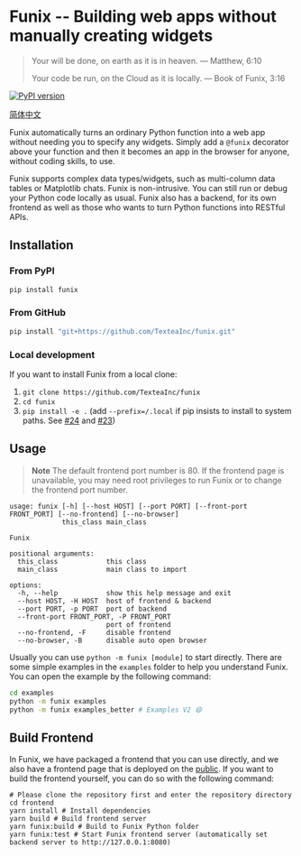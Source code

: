 # Funix -- Building web apps without manually creating widgets

> Your will be done, on earth as it is in heaven. — Matthew, 6:10
>
> Your code be run, on the Cloud as it is locally. — Book of Funix, 3:16

[![PyPI version](https://badge.fury.io/py/funix.svg)](https://badge.fury.io/py/funix)

[简体中文](README.zh-CN.md)

Funix automatically turns an ordinary Python function into a web app without needing you to specify any widgets.
Simply add a `@funix` decorator above your function and then it becomes an app in the browser for anyone, without coding skills, to use.


Funix supports complex data types/widgets, such as multi-column data tables or Matplotlib chats.
Funix is non-intrusive. You can still run or debug your Python code locally as usual.
Funix also has a backend, for its own frontend as well as those who wants to turn Python functions into RESTful APIs.

## Installation

### From PyPI

```bash
pip install funix
```

### From GitHub

```bash
pip install "git+https://github.com/TexteaInc/funix.git"
```

### Local development

If you want to install Funix from a local clone:

1. `git clone https://github.com/TexteaInc/funix`
2. `cd funix`
3. `pip install -e .` (add `--prefix=/.local` if pip insists to install to system paths. See [#24](https://github.com/TexteaInc/funix/issues/24) and [#23](https://github.com/TexteaInc/funix/issues/23))



## Usage

> **Note**
> The default frontend port number is 80. If the frontend page is unavailable, you may need root privileges to run Funix or to change the frontend port number.

```text
usage: funix [-h] [--host HOST] [--port PORT] [--front-port FRONT_PORT] [--no-frontend] [--no-browser]
             this_class main_class

Funix

positional arguments:
  this_class            this class
  main_class            main class to import

options:
  -h, --help            show this help message and exit
  --host HOST, -H HOST  host of frontend & backend
  --port PORT, -p PORT  port of backend
  --front-port FRONT_PORT, -P FRONT_PORT
                        port of frontend
  --no-frontend, -F     disable frontend
  --no-browser, -B      disable auto open browser
```

Usually you can use `python -m funix [module]` to start directly.
There are some simple examples in the `examples` folder to help you understand Funix.
You can open the example by the following command:

```bash
cd examples
python -m funix examples
python -m funix examples_better # Examples V2 😄
```

## Build Frontend

In Funix, we have packaged a frontend that you can use directly,
and we also have a frontend page that is deployed on the [public](https://pdf.textea.io/).
If you want to build the frontend yourself, you can do so with the following command:

```
# Please clone the repository first and enter the repository directory
cd frontend
yarn install # Install dependencies
yarn build # Build frontend server
yarn funix:build # Build to Funix Python folder
yarn funix:test # Start Funix frontend server (automatically set backend server to http://127.0.0.1:8080)
```
